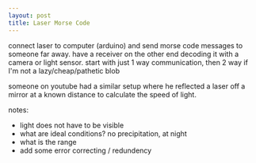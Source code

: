 ```yaml
---
layout: post
title: Laser Morse Code
---
```


connect laser to computer (arduino) and send morse code messages to someone far away.
have a receiver on the other end decoding it with a camera or light sensor. start with just 1 way communication, then 2 way if I'm not a lazy/cheap/pathetic blob

someone on youtube had a similar setup where he reflected a laser off a mirror at a known distance to calculate the speed of light.

notes:
- light does not have to be visible
- what are ideal conditions? no precipitation, at night
- what is the range
- add some error correcting / redundency
